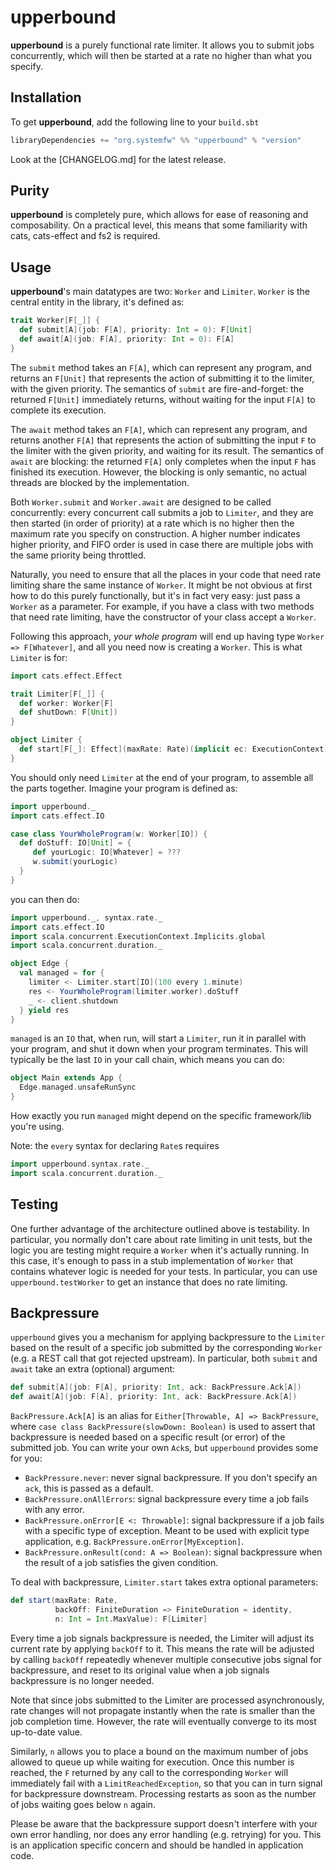 # upperbound

**upperbound** is a purely functional rate limiter. It
allows you to submit jobs concurrently, which will then be started at
a rate no higher than what you specify.

## Installation
To get **upperbound**, add the following line to your `build.sbt`

``` scala
libraryDependencies += "org.systemfw" %% "upperbound" % "version"
```
Look at the [CHANGELOG.md] for the latest release.

## Purity

**upperbound** is completely pure, which allows for ease of reasoning
and composability. On a practical level, this means that some
familiarity with cats, cats-effect and fs2 is required.

## Usage

**upperbound**'s main datatypes are two: `Worker` and `Limiter`.
`Worker` is the central entity in the library, it's defined as:

``` scala
trait Worker[F[_]] {
  def submit[A](job: F[A], priority: Int = 0): F[Unit]
  def await[A](job: F[A], priority: Int = 0): F[A]
}
```
The `submit` method takes an `F[A]`, which can represent any
program, and returns an `F[Unit]` that represents the action of
submitting it to the limiter, with the given priority. The semantics
of `submit` are fire-and-forget: the returned `F[Unit]` immediately
returns, without waiting for the input `F[A]` to complete its
execution.

The `await` method takes an `F[A]`, which can represent any program,
and returns another `F[A]` that represents the action of submitting
the input `F` to the limiter with the given priority, and waiting
for its result.  The semantics of `await` are blocking: the returned
`F[A]` only completes when the input `F` has finished its
execution. However, the blocking is only semantic, no actual threads
are blocked by the implementation.

Both `Worker.submit` and `Worker.await` are designed to be called
concurrently: every concurrent call submits a job to `Limiter`, and
they are then started (in order of priority) at a rate which is
no higher then the maximum rate you specify on construction.
A higher number indicates higher priority, and FIFO order is used in
case there are multiple jobs with the same priority being throttled.

Naturally, you need to ensure that all the places in your code that
need rate limiting share the same instance of `Worker`. It might be
not obvious at first how to do this purely functionally, but it's in
fact very easy: just pass a `Worker` as a parameter. For example, if
you have a class with two methods that need rate limiting, have the
constructor of your class accept a `Worker`.

Following this approach, _your whole program_ will end up having type
`Worker => F[Whatever]`, and all you need now is creating a
`Worker`. This is what `Limiter` is for:

``` scala
import cats.effect.Effect

trait Limiter[F[_]] {
  def worker: Worker[F]
  def shutDown: F[Unit])
}

object Limiter {
  def start[F[_]: Effect](maxRate: Rate)(implicit ec: ExecutionContext): F[Limiter]
}
```
You should only need `Limiter` at the end of your program, to assemble
all the parts together. Imagine your program is defined as:

``` scala
import upperbound._
import cats.effect.IO

case class YourWholeProgram(w: Worker[IO]) {
  def doStuff: IO[Unit] = {
     def yourLogic: IO[Whatever] = ???
     w.submit(yourLogic)
  }
}
```
you can then do:

``` scala
import upperbound._, syntax.rate._
import cats.effect.IO
import scala.concurrent.ExecutionContext.Implicits.global
import scala.concurrent.duration._

object Edge {
  val managed = for {
    limiter <- Limiter.start[IO](100 every 1.minute)
    res <- YourWholeProgram(limiter.worker).doStuff
    _ <- client.shutdown
  } yield res
}
```
`managed` is an `IO` that, when run, will start a `Limiter`, run it in
parallel with your program, and shut it down when your program
terminates. This will typically be the last `IO` in your call chain,
which means you can do:
``` scala
object Main extends App {
  Edge.managed.unsafeRunSync
}
```
How exactly you run `managed` might depend on the specific
framework/lib you're using. 

Note: the `every` syntax for declaring `Rate`s requires

``` scala
import upperbound.syntax.rate._
import scala.concurrent.duration._
```

## Testing
One further advantage of the architecture outlined above is testability.
In particular, you normally don't care about rate limiting in unit
tests, but the logic you are testing might require a `Worker` when
it's actually running. In this case, it's enough to pass in a stub
implementation of `Worker` that contains whatever logic is needed for
your tests. In particular, you can use `upperbound.testWorker` to get an
instance that does no rate limiting.

## Backpressure

`upperbound` gives you a mechanism for applying backpressure to the
`Limiter` based on the result of a specific job submitted by the
corresponding `Worker` (e.g. a REST call that got rejected upstream).
In particular, both `submit` and `await` take an extra (optional)
argument:

``` scala
def submit[A](job: F[A], priority: Int, ack: BackPressure.Ack[A])
def await[A](job: F[A], priority: Int, ack: BackPressure.Ack[A])
```

`BackPressure.Ack[A]` is an alias for `Either[Throwable, A] => BackPressure`,
where `case class BackPressure(slowDown: Boolean)` is used to assert
that backpressure is needed based on a specific result (or error) of
the submitted job. You can write your own `Ack`s, but `upperbound` provides
some for you:

- `BackPressure.never`: never signal backpressure. If you don't
  specify an `ack`, this is passed as a default.
- `BackPressure.onAllErrors`: signal backpressure every time a job
  fails with any error.
- `BackPressure.onError[E <: Throwable]`: signal backpressure if a job
  fails with a specific type of exception. Meant to be used with
  explicit type application, e.g. `BackPressure.onError[MyException]`.
- `BackPressure.onResult(cond: A => Boolean)`: signal backpressure
  when the result of a job satisfies the given condition.

To deal with backpressure, `Limiter.start` takes extra optional parameters:

``` scala
def start(maxRate: Rate,
          backOff: FiniteDuration => FiniteDuration = identity,
          n: Int = Int.MaxValue): F[Limiter]
```

Every time a job signals backpressure is needed, the Limiter will
adjust its current rate by applying `backOff` to it. This means the
rate will be adjusted by calling `backOff` repeatedly whenever
multiple consecutive jobs signal for backpressure, and reset to its
original value when a job signals backpressure is no longer needed.

Note that since jobs submitted to the Limiter are processed
asynchronously, rate changes will not propagate instantly when the
rate is smaller than the job completion time. However, the rate will
eventually converge to its most up-to-date value.

Similarly, `n` allows you to place a bound on the maximum number of
jobs allowed to queue up while waiting for execution. Once this number
is reached, the `F` returned by any call to the corresponding
`Worker` will immediately fail with a `LimitReachedException`, so
that you can in turn signal for backpressure downstream. Processing
restarts as soon as the number of jobs waiting goes below `n` again.

Please be aware that the backpressure support doesn't interfere with
your own error handling, nor does any error handling (e.g. retrying)
for you. This is an application specific concern and should be handled
in application code.
